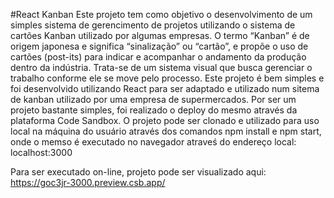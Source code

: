 #React Kanban
Este projeto tem como objetivo o desenvolvimento de um simples sistema de gerencimento de projetos utilizando o sistema de cartões Kanban utilizado por algumas empresas. 
O termo “Kanban” é de origem japonesa e significa “sinalização” ou “cartão”, e propõe o uso de cartões (post-its) para indicar e acompanhar o andamento da produção dentro da indústria. Trata-se de um sistema visual que busca gerenciar o trabalho conforme ele se move pelo processo.
 Este projeto é bem simples e foi desenvolvido utilizando React para ser adaptado e utilizado num sitema de kanban utilizado por uma empresa de supermercados. Por ser um projeto bastante simples, foi realizado o deploy do mesmo através da plataforma Code Sandbox. O projeto pode ser clonado e utilizado para uso local na máquina do usuário através dos comandos npm install e npm start, onde o memso é executado no navegador atraveś do endereço local: localhost:3000

Para ser executado on-line, projeto pode ser visualizado aqui: https://goc3jr-3000.preview.csb.app/
